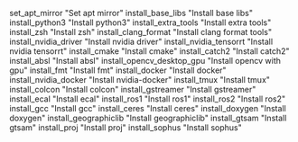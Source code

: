 set_apt_mirror "Set apt mirror"
install_base_libs "Install base libs"
install_python3 "Install python3"
install_extra_tools "Install extra tools"
install_zsh "Install zsh"
install_clang_format "Install clang format tools"
install_nvidia_driver "Install nvidia driver"
install_nvidia_tensorrt "Install nvidia tensorrt"
install_cmake "Install cmake"
install_catch2 "Install catch2"
install_absl "Install absl"
install_opencv_desktop_gpu "Install opencv with gpu"
install_fmt "Install fmt"
install_docker "Install docker"
install_nvidia_docker "Install nvidia-docker"
install_tmux "Install tmux"
install_colcon "Install colcon"
install_gstreamer "Install gstreamer"
install_ecal "Install ecal"
install_ros1 "Install ros1"
install_ros2 "Install ros2"
install_gcc "Install gcc"
install_ceres "Install ceres"
install_doxygen "Install doxygen"
install_geographiclib "Install geographiclib"
install_gtsam "Install gtsam"
install_proj "Install proj"
install_sophus "Install sophus"
